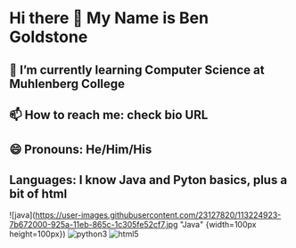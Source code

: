 # Hi there 👋 My Name is Ben Goldstone
## 🌱 I’m currently learning Computer Science at Muhlenberg College
## 📫 How to reach me: check bio URL
## 😄 Pronouns: He/Him/His
## Languages: I know Java and Pyton basics, plus a bit of html
![java](https://user-images.githubusercontent.com/23127820/113224923-7b672000-925a-11eb-865c-1c305fe52cf7.jpg "Java" {width=100px height=100px})
![python3](https://user-images.githubusercontent.com/23127820/113224780-275c3b80-925a-11eb-9072-680dbf2cd9ae.png)
![html5](https://user-images.githubusercontent.com/23127820/113224883-65f1f600-925a-11eb-8438-4a5a7957f31f.png)




<!--
**bgoldstone/bgoldstone** is a ✨ _special_ ✨ repository because its `README.md` (this file) appears on your GitHub profile.

Here are some ideas to get you started:

- 🔭 I’m currently working on ...
- 👯 I’m looking to collaborate on ...
- 🤔 I’m looking for help with ...
- 💬 Ask me about ...
- ⚡ Fun fact: ...
-->
